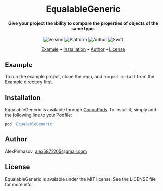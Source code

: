 <h1 align="center">
  <a href="http://www.amitmerchant.com/electron-markdownify"></a>
  <br>EqualableGeneric<br>
</h1>

<h4 align="center">Give your project the ability to compare the properties of objects of the same type.</h4>

<p align="center">
  <img alt="Version" src="https://img.shields.io/cocoapods/v/EqualableGeneric.svg">
  <img alt="Platform" src="https://img.shields.io/cocoapods/p/EqualableGeneric.svg">
  <img alt="Author" src="https://img.shields.io/badge/author-Alex Pinhasov-blue.svg">
  <img alt="Swift" src="https://img.shields.io/badge/swift-5.0%2B-orange.svg">
</p>

<p align="center">
  <a href="#example">Example</a> •
  <a href="#installation">Installation</a> •
  <a href="#author">Author</a> •
  <a href="#license">License</a>
</p>

## Example

To run the example project, clone the repo, and run `pod install` from the Example directory first.

## Installation

EqualableGeneric is available through [CocoaPods](https://cocoapods.org). To install
it, simply add the following line to your Podfile:

```ruby
pod 'EqualableGeneric'
```

## Author

AlexPinhasov, alex5872205@gmail.com

## License

EqualableGeneric is available under the MIT license. See the LICENSE file for more info.


